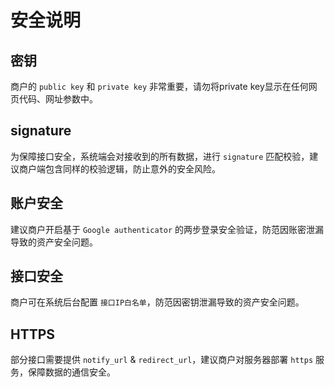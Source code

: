# 安全说明



## 密钥

商户的 `public key` 和 `private key` 非常重要，请勿将private key显示在任何网页代码、网址参数中。



## signature

为保障接口安全，系统端会对接收到的所有数据，进行 `signature` 匹配校验，建议商户端包含同样的校验逻辑，防止意外的安全风险。



## 账户安全

建议商户开启基于 `Google authenticator` 的两步登录安全验证，防范因账密泄漏导致的资产安全问题。



## 接口安全

商户可在系统后台配置 `接口IP白名单`，防范因密钥泄漏导致的资产安全问题。



## HTTPS

部分接口需要提供 `notify_url` & `redirect_url`，建议商户对服务器部署 `https` 服务，保障数据的通信安全。
